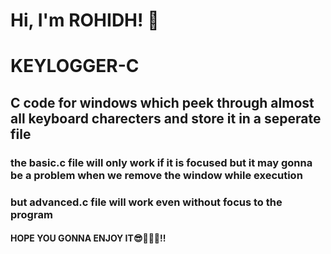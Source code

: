 # Hi, I'm ROHIDH! 👋

# KEYLOGGER-C

## C code for windows which peek through almost all keyboard charecters and store it in a seperate file


### the basic.c file will only work if it is focused but it may gonna be a problem when we remove the window while execution


### but advanced.c file will work even without focus to the program


#### HOPE YOU GONNA ENJOY IT😎🤩💖💥!!
